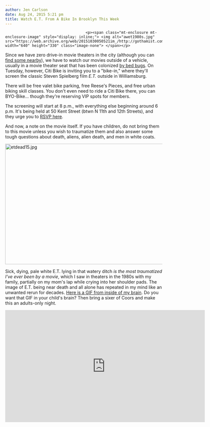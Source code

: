 ```yaml
---
author: Jen Carlson
date: Aug 24, 2015 5:21 pm
title: Watch E.T. From A Bike In Brooklyn This Week
---
```


	
										<p><span class="mt-enclosure mt-enclosure-image" style="display: inline;"> <img alt="awet1980s.jpg" src="https://web.archive.org/web/20151030050521im_/http://gothamist.com/attachments/arts_jen/awet1980s.jpg" width="640" height="330" class="image-none"> </span></p>

<p>Since we have zero drive-in movie theaters in the city (although you can <a href="https://web.archive.org/web/20151030050521/http://gothamist.com/2014/06/17/better_than_netflix_5_drive-ins_mov.php">find some nearby</a>), we have to watch our movies outside of a vehicle, usually in a movie theater seat that has been colonized <a href="gothamist.com/2012/07/18/pavilions_old_bed_bug_infested_seat.php">by bed bugs</a>. On Tuesday, however, Citi Bike is inviting you to a &quot;bike-in,&quot; where they&apos;ll screen the classic Steven Spielberg film <em>E.T.</em> outside in Williamsburg. </p>

<p>There will be free valet bike parking, free Reese&apos;s Pieces, and free urban biking skill classes. You don&apos;t even need to ride a Citi Bike there, you can BYO-Bike... though they&apos;re reserving VIP spots for members.</p>

<p>The screening will start at 8 p.m., with everything else beginning around 6 p.m. It&apos;s being held at 50 Kent Street (btwn N 11th and 12th Streets), and they urge you to <a href="https://web.archive.org/web/20151030050521/http://www.eventbrite.com/e/citi-bike-bike-in-movie-night-tickets-18122169898">RSVP here</a>.</p>

<p>And now, a note on the movie itself. If you have children, do not bring them to this movie unless you wish to traumatize them and also answer some tough questions about death, aliens, alien death, and men in white coats. </p>

<p><span class="mt-enclosure mt-enclosure-image" style="display: inline;"> <img alt="etdead15.jpg" src="https://web.archive.org/web/20151030050521im_/http://gothamist.com/attachments/arts_jen/etdead15.jpg" width="640" height="387" class="image-none"> </span></p>

<p>Sick, dying, pale white E.T. lying in that watery ditch <em>is the most traumatized I&apos;ve ever been by a movie</em>, which I saw in theaters in the 1980s with my family, partially on my mom&apos;s lap while crying into her shoulder pads. The image of E.T. being near death and all alone has repeated in my mind like an unwanted rerun for decades. <a href="https://web.archive.org/web/20151030050521/https://s.yimg.com/cd/resizer/original/Bef8cGvlkJ0s-ufEGCFO79gcinc.gif">Here is a GIF from inside of my brain</a>. Do you want that GIF in your child&apos;s brain? Then bring a sixer of Coors and make this an adults-only night.</p>

<p><iframe width="640" height="360" src="https://web.archive.org/web/20151030050521if_/https://www.youtube.com/embed/0xWMqsZOYWg" frameborder="0" allowfullscreen></iframe></p>					
										
									
				